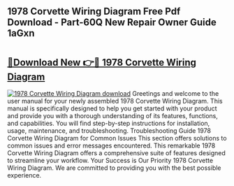 ## 1978 Corvette Wiring Diagram Free Pdf Download - Part-60Q New Repair Owner Guide 1aGxn

# <h2><a href="http://dfqmpag.blite.top/?on=1978+Corvette+Wiring+Diagram">🔗Download New 👉🔴 1978 Corvette Wiring Diagram</a></h2>

[![1978 Corvette Wiring Diagram download](https://i.imgur.com/lujVjoI.png)](http://dfqmpag.blite.top/?on=1978+Corvette+Wiring+Diagram)
Greetings and welcome to the user manual for your newly assembled 1978 Corvette Wiring Diagram. This manual is specifically designed to help you get started with your product and provide you with a thorough understanding of its features, functions, and capabilities. You will find step-by-step instructions for installation, usage, maintenance, and troubleshooting. Troubleshooting Guide 1978 Corvette Wiring Diagram for Common Issues This section offers solutions to common issues and error messages encountered. This remarkable 1978 Corvette Wiring Diagram offers a comprehensive suite of features designed to streamline your workflow. Your Success is Our Priority 1978 Corvette Wiring Diagram. We are committed to providing you with the best possible experience.
